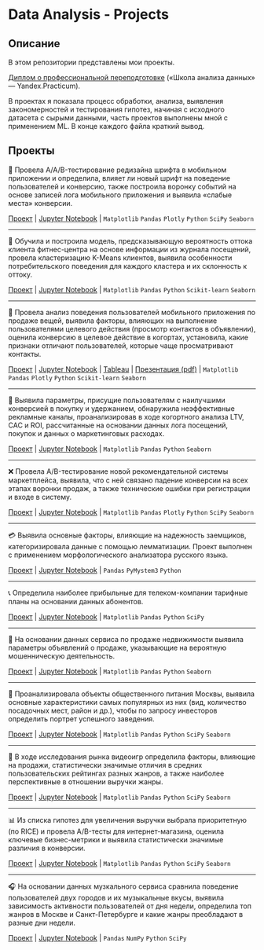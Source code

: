 # Data Analysis - Projects

## Описание 
В этом репозитории представлены мои проекты.

[Диплом о профессиональной переподготовке](https://drive.google.com/file/d/1gTuHAhv_5-3RDKd-kepXBfBDlM6SWto5/view?usp=sharing) («Школа анализа данных» — Yandex.Practicum).

В проектах я показала процесс обработки, анализа, выявления закономерностей и тестирования гипотез, начиная с исходного датасета с сырыми данными, часть проектов выполнены мной с применением ML. В конце каждого файла краткий вывод.

## Проекты
:vibration_mode: Провела A/A/B-тестирование редизайна шрифта в мобильном приложении и определила, влияет ли новый шрифт на поведение пользователей и конверсию, также построила воронку событий на основе записей лога мобильного приложения и выявила «слабые места» конверсии.

[Проект](https://github.com/anapon-DA/projects/tree/main/App%20Redesign%20AAB-testing#исследование-поведения-пользователей-мобильного-приложения-и-влияния-на-него-редизайна-шрифта)
 | 
[Jupyter Notebook](https://nbviewer.org/github/anapon-DA/projects/blob/d61903e876e19956409612cf1ece5286a6854feb/App%20Redesign%20AAB-testing/AAB-test-app-redesign.ipynb)
 | 
`Matplotlib`
`Pandas`
`Plotly`
`Python`
`SciPy`
`Seaborn`

---


:muscle: Обучила и построила модель, предсказывающую вероятность оттока клиента фитнес-центра на основе информации из журнала посещений, провела кластеризацию K-Means клиентов, выявила особенности потребительского поведения для каждого кластера и их склонность к оттоку.

[Проект](https://github.com/anapon-DA/projects/tree/main/ML%20Churn%20Prediction%20for%20Gym%20Members#выявление-и-анализ-факторов-влияющих-на-отток-клиентов-сети-фитнес-центров-прогнозирование-оттока-и-кластеризация-клиентов-с-применением-machine-learning)
 | 
[Jupyter Notebook](https://nbviewer.org/github/anapon-DA/projects/blob/main/ML%20Churn%20Prediction%20for%20Gym%20Members/gym-member-portraits-and-retention-ML.ipynb)
 | 
 `Matplotlib`
`Pandas`
`Python`
`Scikit-learn`
`Seaborn`


---


:thought_balloon: Провела анализ поведения пользователей мобильного приложения по продаже вещей, выявила факторы, влияющих на выполнение пользователями целевого действия (просмотр контактов в объявлении), оценила конверсию в целевое действие в когортах, установила, какие признаки отличают пользователей, которые чаще просматривают контакты.

[Проект](https://github.com/anapon-DA/projects/tree/main/Identifying%20Factors%20for%20a%20Target%20Action%20(Mobile%20App)#выявление-и-анализ-факторов-влияющих-на-выполнение-целевого-действия-пользователями-мобильного-приложения-по-продаже-вещей)
 | 
[Jupyter Notebook](https://nbviewer.org/github/anapon-DA/projects/blob/main/Identifying%20Factors%20for%20a%20Target%20Action%20%28Mobile%20App%29/sales-app.ipynb)
 | 
[Tableau](https://public.tableau.com/app/profile/anastasiia5402/viz/MobileAppDashboard_16573926438810/MobileAppDashboard)
 | 
[Презентация (pdf)](https://disk.yandex.ru/i/JqD-tdpB4FnvUg)
 | 
 `Matplotlib`
`Pandas`
`Plotly`
`Python`
`Scikit-learn`
`Seaborn`


---


:money_with_wings: Выявила параметры, присущие пользователям с наилучшими конверсией в покупку и удержанием, обнаружила неэффективные рекламные каналы, проанализировав в ходе когортного анализа LTV, CAC и ROI, рассчитанные на основании данных лога посещений, покупок и данных о маркетинговых расходах.

[Проект](https://github.com/anapon-DA/projects/tree/main/Identifying%20Marketing%20ROI%20Problems#анализ-проблем-окупаемости-рекламы-развлекательного-приложения)
 | 
[Jupyter Notebook](https://nbviewer.org/github/anapon-DA/projects/blob/main/Identifying%20Marketing%20ROI%20Problems/identifying-marketing-ROI-problems.ipynb)
 | 
`Matplotlib`
`Pandas`
`Python`
`Seaborn`

---


:x: Провела A/B-тестирование новой рекомендательной системы маркетплейса, выявила, что с ней связано падение конверсии на всех этапах воронки продаж, а также технические ошибки при регистрации и входе в систему.

[Проект](https://github.com/anapon-DA/projects/tree/main/Marketplace%20Recommender%20System%20AB-tests#ab-тестирование-новой-рекомендательной-системы-маркетплейса)
 | 
[Jupyter Notebook](https://nbviewer.org/github/anapon-DA/projects/blob/main/Marketplace%20Recommender%20System%20AB-tests/marketplace-recommender-system-AB-tests.ipynb)
 | 
`Matplotlib`
`Pandas`
`Plotly`
`Python`
`SciPy`
`Seaborn`


---



:credit_card: Выявила основные факторы, влияющие на надежность заемщиков, категоризировала данные с помощью лемматизации. Проект выполнен с применением морфологического анализатора русского языка.

[Проект](https://github.com/anapon-DA/projects/blob/main/Factors%20Affecting%20Loan%20Repayment%20Performance/README.md#выявление-факторов-влияющих-на-возврат-заемщиками-кредита-в-срок)
 | 
[Jupyter Notebook](https://nbviewer.org/github/anapon-DA/projects/blob/main/Factors%20Affecting%20Loan%20Repayment%20Performance/loan-repayment-factors.ipynb)
 | 
`Pandas`
`PyMystem3`
`Python`

---


:telephone_receiver: Определила наиболее прибыльные для телеком-компании тарифные планы на основании данных абонентов.

[Проект](https://github.com/anapon-DA/projects/tree/main/Telecom%20Subscriber%20Data%20Analysis#определение-перспективного-тарифа-сотовой-связи-на-основании-анализа-поведения-абонентов-и-показателей-выручки)
 | 
[Jupyter Notebook](https://nbviewer.org/github/anapon-DA/projects/blob/main/Telecom%20Subscriber%20Data%20Analysis/telecom-subscriber-data-analysis.ipynb)
 | 
`Matplotlib`
`Pandas`
`Python`
`SciPy`

---


:cop: На основании данных сервиса по продаже недвижимости выявила параметры объявлений о продаже, указывающие на вероятную мошенническую деятельность.

[Проект](https://github.com/anapon-DA/projects/tree/main/Defining%20Parameters%20for%20a%20Fraud%20Detection%20System#выявление-параметров-объявлений-о-продаже-недвижимости-указывающих-на-вероятную-мошенническую-деятельность)
 | 
[Jupyter Notebook](https://nbviewer.org/github/anapon-DA/projects/blob/main/Defining%20Parameters%20for%20a%20Fraud%20Detection%20System/real%20estate%20online%20service%20and%20fraud%20detection.ipynb)
 | 
`Matplotlib`
`Pandas`
`Python`
`Seaborn`

---


:fried_shrimp: Проанализировала объекты общественного питания Москвы, выявила основные характеристики самых популярных из них (вид, количество посадочных мест, район и др.), чтобы по запросу инвесторов определить портрет успешного заведения.

[Проект](https://github.com/anapon-DA/projects/tree/main/Catering%20Market%20Research#исследование-рынка-заведений-общественного-питания-москвы)
 | 
[Jupyter Notebook](https://nbviewer.org/github/anapon-DA/projects/blob/main/Catering%20Market%20Research/catering-market-research.ipynb)
 | 
`Matplotlib`
`Pandas`
`Python`
`SciPy`
`Seaborn`

---


:space_invader: В ходе исследования рынка видеоигр определила факторы, влияющие на продажи, статистически значимые отличия в средних пользовательских рейтингах разных жанров, а также наиболее перспективные в отношении выручки жанры.

[Проект](https://github.com/anapon-DA/projects/tree/main/Video%20Game%20Market%20and%20Patterns%20of%20Success#исследование-рынка-видеоигр-и-выявление-определяющих-успешность-игры-закономерностей)
 | 
[Jupyter Notebook](https://nbviewer.org/github/anapon-DA/projects/blob/main/Video%20Game%20Market%20and%20Patterns%20of%20Success/video%20game%20market%20and%20patterns%20of%20success.ipynb)
 | 
`Matplotlib`
`Pandas`
`Python`
`SciPy`
`Seaborn`

---


:bar_chart: Из списка гипотез для увеличения выручки выбрала приоритетную (по RICE) и провела A/B-тесты для интернет-магазина, оценила ключевые бизнес-метрики и выявила статистически значимые различия в конверсии. 

[Проект](https://github.com/anapon-DA/projects/tree/main/Hypotheses%20Prioritization%20and%20AB-testing%20to%20Increase%20Online%20Store%20Revenue#определение-наиболее-перспективной-оценка-rice-гипотезы-для-увеличения-выручки-интернет-магазина-ab-тестирование-и-оценка-бизнес-метрик)
 | 
[Jupyter Notebook](https://nbviewer.org/github/anapon-DA/projects/blob/main/Hypotheses%20Prioritization%20and%20AB-testing%20to%20Increase%20Online%20Store%20Revenue/AB-tests%20for%20subscription%20form%20with%20RICE%20prioritization.ipynb)
 | 
`Matplotlib`
`Pandas`
`Python`
`SciPy`
`Seaborn`

---


:headphones: На основании данных музкального сервиса сравнила поведение пользователей двух городов и их музыкальные вкусы, выявила зависимость активности пользователей от дня недели, определила топ жанров в Москве и Санкт-Петербурге и какие жанры преобладают в разные дни недели.

[Проект](https://github.com/anapon-DA/projects/tree/main/Music%20Service%20Statistics%20for%20Megalopolises#статистика-прослушиваний-треков-музыкального-сервиса-в-мегаполисах)
 | 
[Jupyter Notebook](https://nbviewer.org/github/anapon-DA/projects/blob/main/Music%20Service%20Statistics%20for%20Megalopolises/music%20service%20statistics.ipynb)
 | 
`Pandas`
`NumPy`
`Python`
`SciPy`
